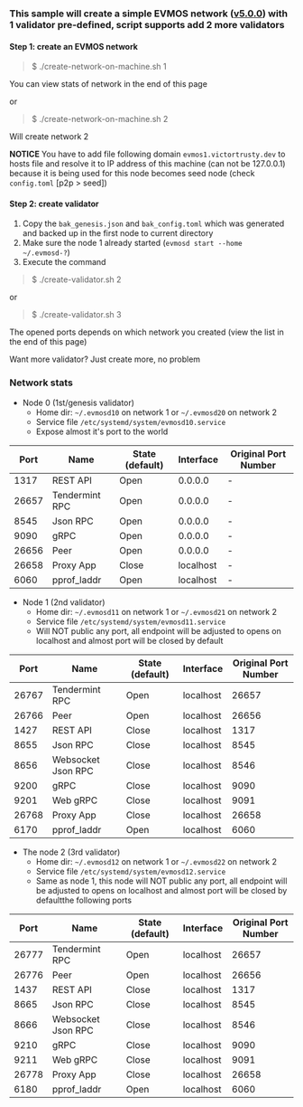 ### This sample will create a simple EVMOS network ([v5.0.0](https://github.com/evmos/evmos/tree/v5.0.0)) with 1 validator pre-defined, script supports add 2 more validators

#### Step 1: create an EVMOS network
> $ ./create-network-on-machine.sh 1

You can view stats of network in the end of this page

or 
> $ ./create-network-on-machine.sh 2

Will create network 2

**NOTICE**
You have to add file following domain `evmos1.victortrusty.dev` to hosts file and resolve it to IP address of this machine (can not be 127.0.0.1) because it is being used for this node becomes seed node (check `config.toml` [p2p > seed])

#### Step 2: create validator
1. Copy the `bak_genesis.json` and `bak_config.toml` which was generated and backed up in the first node to current directory
2. Make sure the node 1 already started (`evmosd start --home ~/.evmosd-?`)
2. Execute the command
> $ ./create-validator.sh 2

or
> $ ./create-validator.sh 3

The opened ports depends on which network you created (view the list in the end of this page)

Want more validator? Just create more, no problem

### Network stats

- Node 0 (1st/genesis validator)
    + Home dir: `~/.evmosd10` on network 1 or `~/.evmosd20` on network 2
    + Service file `/etc/systemd/system/evmosd10.service`
    + Expose almost it's port to the world

| Port | Name | State (default) | Interface | Original Port Number |
| --- | --- | --- | --- | --- |
| 1317 | REST API | Open | 0.0.0.0 | - |
| 26657 | Tendermint RPC | Open | 0.0.0.0 | - |
| 8545 | Json RPC | Open | 0.0.0.0 | - |
| 9090 | gRPC | Open | 0.0.0.0 | - |
| 26656 | Peer | Open | 0.0.0.0 | - |
| 26658 | Proxy App | Close | localhost | - |
| 6060 | pprof_laddr | Open | localhost | - |

- Node 1 (2nd validator)
    + Home dir: `~/.evmosd11` on network 1 or `~/.evmosd21` on network 2
    + Service file `/etc/systemd/system/evmosd11.service`
    + Will NOT public any port, all endpoint will be adjusted to opens on localhost and almost port will be closed by default

| Port | Name | State (default) | Interface | Original Port Number |
| --- | --- | --- | --- | --- |
| 26767 | Tendermint RPC | Open | localhost | 26657 |
| 26766 | Peer | Open | localhost | 26656 |
| 1427 | REST API | Close | localhost | 1317 |
| 8655 | Json RPC | Close | localhost | 8545 |
| 8656 | Websocket Json RPC | Close | localhost | 8546 |
| 9200 | gRPC | Close | localhost | 9090 |
| 9201 | Web gRPC | Close | localhost | 9091 |
| 26768 | Proxy App | Close | localhost | 26658 |
| 6170 | pprof_laddr | Open | localhost | 6060 |

- The node 2 (3rd validator)
    + Home dir: `~/.evmosd12` on network 1 or `~/.evmosd22` on network 2
    + Service file `/etc/systemd/system/evmosd12.service`
    + Same as node 1, this node will NOT public any port, all endpoint will be adjusted to opens on localhost and almost port will be closed by defaultthe following ports

| Port | Name | State (default) | Interface | Original Port Number |
| --- | --- | --- | --- | --- |
| 26777 | Tendermint RPC | Open | localhost | 26657 |
| 26776 | Peer | Open | localhost | 26656 |
| 1437 | REST API | Close | localhost | 1317 |
| 8665 | Json RPC | Close | localhost | 8545 |
| 8666 | Websocket Json RPC | Close | localhost | 8546 |
| 9210 | gRPC | Close | localhost | 9090 |
| 9211 | Web gRPC | Close | localhost | 9091 |
| 26778 | Proxy App | Close | localhost | 26658 |
| 6180 | pprof_laddr | Open | localhost | 6060 |